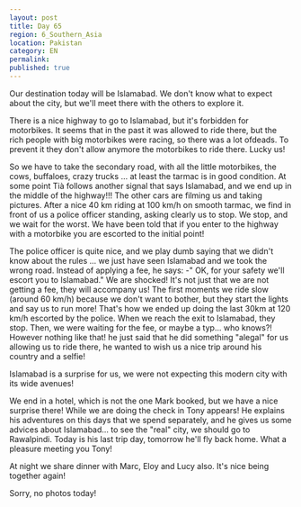 ```yaml
---
layout: post
title: Day 65
region: 6_Southern_Asia
location: Pakistan
category: EN
permalink:
published: true
---
```


Our destination today will be Islamabad. We don't know what to expect about the city, but we'll meet there with the others to explore it.

There is a nice highway to go to Islamabad, but it's forbidden for motorbikes. It seems that in the past it was allowed to ride there, but the rich people with big motorbikes were racing, so there was a lot ofdeads. To prevent it they don't allow anymore the motorbikes to ride there. Lucky us!

So we have to take the secondary road, with all the little motorbikes, the cows, buffaloes, crazy trucks ... at least the tarmac is in good condition. At some point Tià follows another signal that says Islamabad, and we end up in the middle of the highway!!! The other cars are filming us and taking pictures. After a nice 40 km riding at 100 km/h on smooth tarmac, we find in front of us a police officer standing, asking clearly us to stop. We stop, and we wait for the worst. We have been told that if you enter to the highway with a motorbike you are escorted to the initial point!

The police officer is quite nice, and we play dumb saying that we didn't know about the rules ... we just have seen Islamabad and we took the wrong road. Instead of applying a fee, he says: -" OK, for your safety we'll escort you to Islamabad." We are shocked! It's not just that we are not getting a fee, they will accompany us! The first moments we ride slow (around 60 km/h) because we don't want to bother, but they start the lights and say us to run more! That's how we ended up doing the last 30km at 120 km/h escorted by the police. When we reach the exit to Islamabad, they stop. Then, we were waiting for the fee, or maybe a typ... who knows?! However nothing like that! he just said that he did something "alegal" for us allowing us to ride there, he wanted to wish us a nice trip around his country and a selfie!

Islamabad is a surprise for us, we were not expecting this modern city with its wide avenues!

We end in a hotel, which is not the one Mark booked, but we have a nice surprise there! While we are doing the check in Tony appears! He explains his adventures on this days that we spend separately, and he gives us some advices about Islamabad... to see the "real" city, we should go to Rawalpindi. Today is his last trip day, tomorrow he'll fly back home. What a pleasure meeting you Tony!

At night we share dinner with Marc, Eloy and Lucy also. It's nice being together again!

Sorry, no photos today!